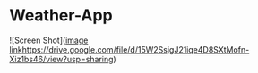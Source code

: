 # Weather-App
![Screen Shot]([image link](https://drive.google.com/file/d/15W2SsjgJ21iqe4D8SXtMofn-Xiz1bs46/view?usp=sharing)https://drive.google.com/file/d/15W2SsjgJ21iqe4D8SXtMofn-Xiz1bs46/view?usp=sharing)
